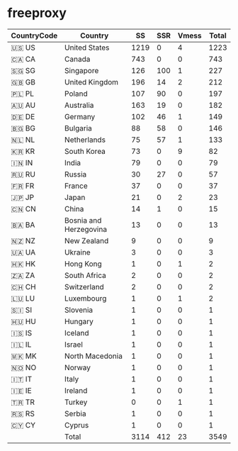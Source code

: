 # freeproxy

|CountryCode|Country|SS|SSR|Vmess|Total|
|  ----  | ----  |  ----  | ----  |  ----  | ----  |
|🇺🇸 US|United States|1219|0|4|1223|
|🇨🇦 CA|Canada|743|0|0|743|
|🇸🇬 SG|Singapore|126|100|1|227|
|🇬🇧 GB|United Kingdom|196|14|2|212|
|🇵🇱 PL|Poland|107|90|0|197|
|🇦🇺 AU|Australia|163|19|0|182|
|🇩🇪 DE|Germany|102|46|1|149|
|🇧🇬 BG|Bulgaria|88|58|0|146|
|🇳🇱 NL|Netherlands|75|57|1|133|
|🇰🇷 KR|South Korea|73|0|9|82|
|🇮🇳 IN|India|79|0|0|79|
|🇷🇺 RU|Russia|30|27|0|57|
|🇫🇷 FR|France|37|0|0|37|
|🇯🇵 JP|Japan|21|0|2|23|
|🇨🇳 CN|China|14|1|0|15|
|🇧🇦 BA|Bosnia and Herzegovina|13|0|0|13|
|🇳🇿 NZ|New Zealand|9|0|0|9|
|🇺🇦 UA|Ukraine|3|0|0|3|
|🇭🇰 HK|Hong Kong|1|0|1|2|
|🇿🇦 ZA|South Africa|2|0|0|2|
|🇨🇭 CH|Switzerland|2|0|0|2|
|🇱🇺 LU|Luxembourg|1|0|1|2|
|🇸🇮 SI|Slovenia|1|0|0|1|
|🇭🇺 HU|Hungary|1|0|0|1|
|🇮🇸 IS|Iceland|1|0|0|1|
|🇮🇱 IL|Israel|1|0|0|1|
|🇲🇰 MK|North Macedonia|1|0|0|1|
|🇳🇴 NO|Norway|1|0|0|1|
|🇮🇹 IT|Italy|1|0|0|1|
|🇮🇪 IE|Ireland|1|0|0|1|
|🇹🇷 TR|Turkey|0|0|1|1|
|🇷🇸 RS|Serbia|1|0|0|1|
|🇨🇾 CY|Cyprus|1|0|0|1|
||Total|3114|412|23|3549|
